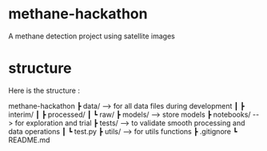 # methane-hackathon
A methane detection project using satellite images

# structure
Here is the structure : 

methane-hackathon
┣ data/ --> for all data files during development
┃ ┣ interim/
┃ ┣ processed/
┃ ┗ raw/
┣ models/ --> store models 
┣ notebooks/ --> for exploration and trial
┣ tests/ --> to validate smooth processing and data operations
┃ ┗ test.py
┣ utils/ --> for utils functions
┣ .gitignore
┗ README.md
````
